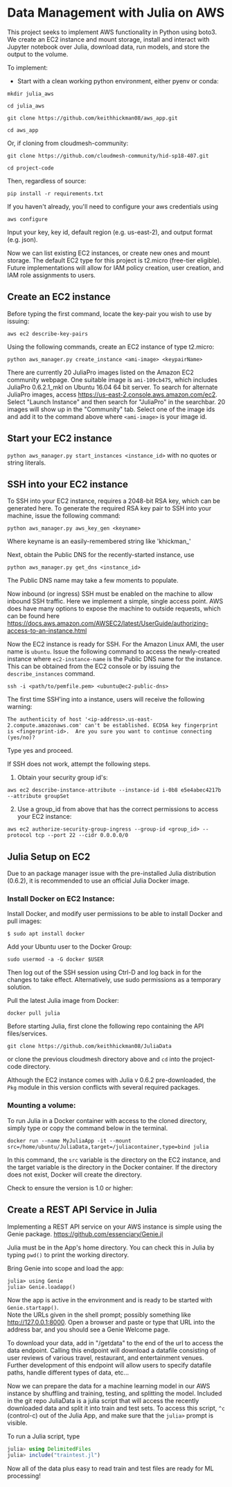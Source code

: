# Data Management with Julia on AWS

This project seeks to implement AWS functionality in Python using boto3.  We create an EC2 instance and mount storage, install and interact with Jupyter notebook over Julia, download data, run models, and store the output to the volume.  

To implement: 

- Start with a clean working python environment, either pyenv or conda:

```mkdir julia_aws```

```cd julia_aws```

```git clone https://github.com/keithhickman08/aws_app.git```

```cd aws_app```

Or, if cloning from cloudmesh-community: 

```git clone https://github.com/cloudmesh-community/hid-sp18-407.git```

```cd project-code```

Then, regardless of source:

```pip install -r requirements.txt```

If you haven't already, you'll need to configure your aws credentials using 

```aws configure``` 

Input your key, key id, default region (e.g. us-east-2), and output format (e.g. json). 

Now we can list existing EC2 instances, or create new ones and mount storage.  The default EC2 type for this project is t2.micro (free-tier eligible). Future implementations will allow for IAM policy creation, user creation, and IAM role assignments to users. 

## Create an EC2 instance

Before typing the first command, locate the key-pair you wish to use by issuing: 

```aws ec2 describe-key-pairs```

Using the following commands, create an EC2 instance of type t2.micro: 

```python aws_manager.py create_instance <ami-image> <keypairName>```

There are currently 20 JuliaPro images listed on the Amazon EC2 community webpage.
One suitable image is ```ami-109cb475```, which includes JuliaPro 0.6.2.1_mkl on Ubuntu 16.04 64 bit server.  To search for alternate JuliaPro images, access <https://us-east-2.console.aws.amazon.com/ec2>. Select "Launch Instance" and then search for "JuliaPro" in the searchbar.  20 images will show up in the "Community" tab.  Select one of the image ids and add it to the command above where ```<ami-image>``` is your image id.  

## Start your EC2 instance

```python aws_manager.py start_instances <instance_id>``` with no quotes or string literals. 

## SSH into your EC2 instance

To SSH into your EC2 instance, requires a 2048-bit RSA key, which can be
generated here. To generate the required RSA key pair to SSH into
your machine, issue the following command:

```python aws_manager.py aws_key_gen <keyname>```

Where keyname is an easily-remembered string like 'khickman_'

Next, obtain the Public DNS for the recently-started instance, use

```python aws_manager.py get_dns <instance_id>```

The Public DNS name may take a few moments to populate. 

Now inbound (or ingress) SSH must be enabled on the machine to allow inbound SSH
traffic. Here we implement a simple, single access point. AWS does have many
options to expose the machine to outside requests, which can be found here
<https://docs.aws.amazon.com/AWSEC2/latest/UserGuide/authorizing-access-to-an-instance.html>

Now the EC2 instance is ready for SSH.  For the Amazon Linux AMI, the user name
is ```ubuntu```. Issue the following command to access the newly-created
instance where ```ec2-instance-name``` is the Public DNS name for the instance.
This can be obtained from the EC2 console or by issuing the
```describe_instances``` command. 

```ssh -i <path/to/pemfile.pem> <ubuntu@ec2-public-dns>```

The first time SSH'ing into a instance, users will receive the following warning: 

```The authenticity of host '<ip-address>.us-east-2.compute.amazonaws.com' can't be established. ECDSA key fingerprint is <fingerprint-id>.  Are you sure you want to continue connecting (yes/no)?```

Type yes and proceed. 

If SSH does not work, attempt the following steps. 

1) Obtain your security group id's:

```aws ec2 describe-instance-attribute --instance-id i-0b8 e5e4abec4217b --attribute groupSet```

2) Use a group_id from above that has the correct permissions to access your EC2
instance:

```aws ec2 authorize-security-group-ingress --group-id <group_id> --protocol tcp --port 22 --cidr 0.0.0.0/0```


## Julia Setup on EC2

Due to an package manager issue with the pre-installed Julia distribution (0.6.2), it is recommended to use an official Julia Docker image. 

### Install Docker on EC2 Instance: 

Install Docker, and modify user permissions to be able to install Docker and pull images: 

```$ sudo apt install docker```

Add your Ubuntu user to the Docker Group: 

```sudo usermod -a -G docker $USER```

Then log out of the SSH session using Ctrl-D and log back in for the changes to take effect.  Alternatively, use sudo permissions as a temporary solution. 

Pull the latest Julia image from Docker: 

```docker pull julia```

Before starting Julia, first clone the following repo containing the API files/services. 

```git clone https://github.com/keithhickman08/JuliaData```

or clone the previous cloudmesh directory above and ```cd``` into the project-code directory.  

Although the EC2 instance comes with Julia v 0.6.2 pre-downloaded, the ```Pkg``` module in this version conflicts with several required packages. 

### Mounting a volume: 

To run Julia in a Docker container with access to the cloned directory, simply type or copy the command below in the terminal. 

```docker run --name MyJuliaApp -it --mount src=/home/ubuntu/JuliaData,target=/juliacontainer,type=bind julia```

In this command, the ```src``` variable is the directory on the EC2 instance, and the target variable is the directory in the Docker container.  If the directory does not exist, Docker will create the directory. 

Check to ensure the version is 1.0 or higher: 


## Create a REST API Service in Julia

Implementing a REST API service on your AWS instance is simple using the Genie package.  <https://github.com/essenciary/Genie.jl>

Julia must be in the App's home directory. You can check this in Julia by typing ```pwd()``` to print the working directory.  

Bring Genie into scope and load the app: 

```
julia> using Genie
julia> Genie.loadapp()
```

Now the app is active in the environment and is ready to be started with ```Genie.startapp()```.  
Note the URLs given in the shell prompt; possibly something like http://127.0.0.1:8000.  Open a browser and paste or type that URL into the address bar, and you should see a Genie Welcome page.  

To download your data, add in "/getdata" to the end of the url to access the data endpoint. Calling this endpoint will download a datafile consisting of user reviews of various travel, restaurant, and entertainment venues.  Further development of this endpoint will allow users to specify datafile paths, handle different types of data, etc... 

Now we can prepare the data for a machine learning model in our AWS instance by shuffling and training, testing, and splitting the model.  Included in the git repo JuliaData is a julia script that will access the recently downloaded data and split it into train and test sets. To access this script, ```^c``` (control-c) out of the Julia App, and make sure that the ```julia>``` prompt is visible.  

To run a Julia script, type 
```julia
julia> using DelimitedFiles
julia> include("traintest.jl")
```

Now all of the data plus easy to read train and test files are ready for ML processing! 
